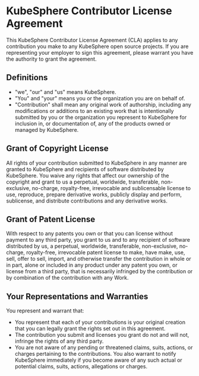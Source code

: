 # KubeSphere Contributor License Agreement

This KubeSphere Contributor License Agreement (CLA) applies to any contribution you make to any KubeSphere open source projects. If you are representing your employer to sign this agreement, please warrant you have the authority to grant the agreement.

## Definitions

- "we", "our" and "us" means KubeSphere.
- "You" and "your" means you or the organization you are on behalf of.
- "Contribution" shall mean any original work of authorship, including any modifications or additions to an existing work that is intentionally submitted by you or the organization you represent to KubeSphere for inclusion in, or documentation of, any of the products owned or managed by KubeSphere.

## Grant of Copyright License

All rights of your contribution submitted to KubeSphere in any manner are granted to KubeSphere and recipients of software distributed by KubeSphere. You waive any rights that affect our ownership of the copyright and grant to us a perpetual, worldwide, transferable, non-exclusive, no-charge, royalty-free, irrevocable and sublicensable license to use, reproduce, prepare derivative works, publicly display and perform, sublicense, and distribute contributions and any derivative works.

## Grant of Patent License

With respect to any patents you own or that you can license without payment to any third party, you grant to us and to any recipient of software distributed by us, a perpetual, worldwide, transferable, non-exclusive, no-charge, royalty-free, irrevocable patent license to make, have make, use, sell, offer to sell, import, and otherwise transfer the contribution in whole or in part, alone or included in any product under any patent you own, or license from a third party, that is necessarily infringed by the contribution or by combination of the contribution with any Work.

## Your Representations and Warranties

You represent and warrant that:

- You represent that each of your contributions is your original
creation that you can legally grant the rights set out in this agreement.
- The contribution you submit and licenses you grant do not and will not, infringe the rights of any third party.
- You are not aware of any pending or threatened claims, suits, actions, or charges pertaining to the contributions. You also warrant to notify KubeSphere immediately if you become aware of any such actual or potential claims, suits, actions, allegations or charges.
